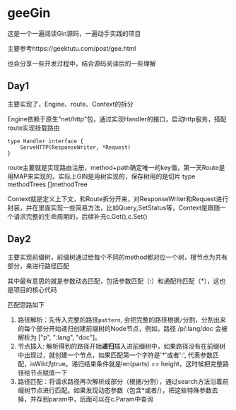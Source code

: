 # geeGin

这是一个一遍阅读Gin源码，一遍动手实践的项目

主要参考https://geektutu.com/post/gee.html

也会分享一些开发过程中，结合源码阅读后的一些理解

## Day1

主要实现了，Engine、route、Context的拆分

Engine依赖于原生"net/http"包，通过实现Handler的接口，启动http服务，搭配route实现挂载路由

```golang
type Handler interface {
	ServeHTTP(ResponseWriter, *Request)
}
```

route主要就是实现路由注册，method+path确定唯一的key值，第一天Route是用MAP来实现的，实际上GIN是用树实现的，保存树用的是切片  type methodTrees []methodTree

Context就是定义上下文，和Route拆分开来，对ResponseWriter和Request进行封装，并在里面实现一些简易方法，比如Query,SetStatus等，Context是跟随一个请求完整的生命周期的，后续补充c.Get(),c.Set()

## Day2

主要实现前缀树，前缀树通过给每个不同的method都对应一个树，根节点为共有部分，来进行路径匹配

其中最有意思的就是参数动态匹配，包括参数匹配（:）和通配符匹配（*），这也是项目的核心代码

匹配思路如下

1. 路径解析：先传入完整的路径`pattern`, 会把完整的路径根据`/`分割，分割出来的每个部分开始递归创建前缀树的Node节点，例如，路径 /p/:lang/doc 会被解析为 ["p", ":lang", "doc"]。
2. 节点插入: 解析得到的路径开始**递归**插入进前缀树中，如果路径没有在前缀树中出现过，就创建一个节点，如果匹配第一个字符是'*'或者':', 代表参数匹配，isWild为true。递归结束条件就是len(parts) == height，这时候把完整路径给节点赋值一下
3. 路径匹配：将请求路径再次解析成部分（根据/分割），通过search方法沿着前缀树节点进行匹配。如果发现动态参数（包含*或者/），把这些特殊参数去掉，并存到param中，后面可以在c.Param中查询



